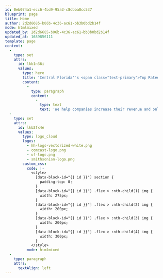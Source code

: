 ```yaml
---
id: 0eb074a1-ecc6-4bd9-95a3-c8cbba8cc537
blueprint: page
title: Home
author: 2d2d6685-b06b-4c36-ac61-bb3b0bd2b14f
mode: htmlmixed
updated_by: 2d2d6685-b06b-4c36-ac61-bb3b0bd2b14f
updated_at: 1689856111
template: page
content:
  -
    type: set
    attrs:
      id: lkb1n36i
      values:
        type: hero
        title: 'Central Florida''s <span class="text-primary">Top Rated</span><br> Digital Marketing Agency'
        content:
          -
            type: paragraph
            content:
              -
                type: text
                text: 'We help companies increase their revenue and online visibility.'
  -
    type: set
    attrs:
      id: lkb2fx4e
      values:
        type: logo_cloud
        logos:
          - hh-logo-vectorized-white.png
          - comcast-logo.png
          - uf-logo.png
          - smithsonian-logo.png
        custom_css:
          code: |-
            <style>
              [data-block-id="{{ id }}"] section {
            	padding-top: 0;
              }
              [data-block-id="{{ id }}"] .flex > :nth-child(1) img {
            	width: 275px;
              }
              [data-block-id="{{ id }}"] .flex > :nth-child(2) img {
            	width: 200px;
              }
              [data-block-id="{{ id }}"] .flex > :nth-child(3) img {
            	width: 200px;
              }
              [data-block-id="{{ id }}"] .flex > :nth-child(4) img {
            	width: 300px;
              }
            </style>
          mode: htmlmixed
  -
    type: paragraph
    attrs:
      textAlign: left
---
```

